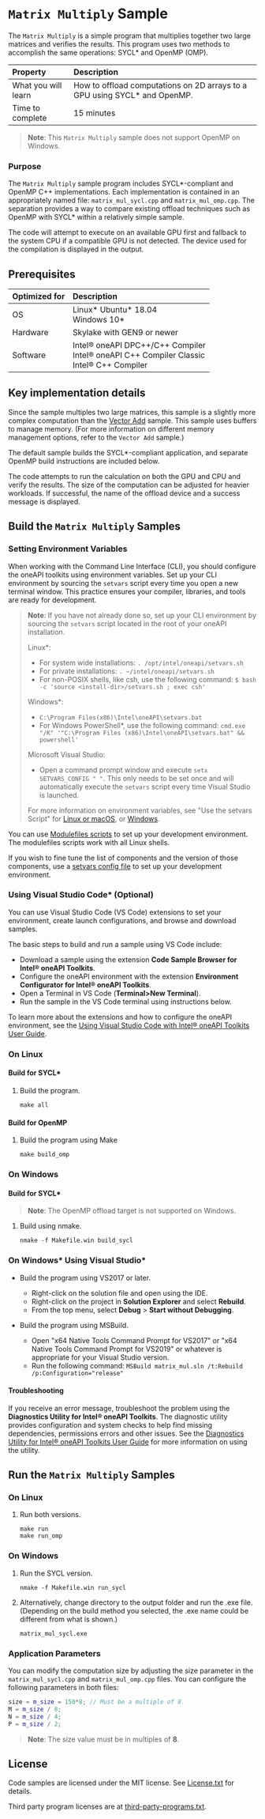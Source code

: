 ﻿# `Matrix Multiply` Sample
The `Matrix Multiply` is a simple program that multiplies together two large matrices and verifies the results. This program uses two methods to accomplish the same operations: SYCL* and OpenMP (OMP).

| Property                   | Description
|:---                        |:---
| What you will learn        | How to offload computations on 2D arrays to a GPU using SYCL* and OpenMP.
| Time to complete           | 15 minutes

> **Note**: This `Matrix Multiply` sample does not support OpenMP on Windows.

### Purpose

The `Matrix Multiply` sample program includes SYCL*-compliant and OpenMP C++ implementations. Each implementation is contained in an appropriately named file: `matrix_mul_sycl.cpp` and `matrix_mul_omp.cpp`. The separation provides a way to compare existing offload techniques such as OpenMP with SYCL* within a relatively simple sample.

The code will attempt to execute on an available GPU first and fallback to the system CPU if a compatible GPU is not detected. The device used for the compilation is displayed in the output.

## Prerequisites

| Optimized for                     | Description
|:---                               |:---
| OS                                | Linux* Ubuntu* 18.04 <br> Windows 10*
| Hardware                          | Skylake with GEN9 or newer
| Software                          | Intel&reg; oneAPI DPC++/C++ Compiler  <br> Intel&reg; oneAPI C++ Compiler Classic <br> Intel&reg; C++ Compiler


## Key implementation details

Since the sample multiples two large matrices, this sample is a slightly more complex computation than the [Vector Add](https://github.com/oneapi-src/oneAPI-samples/tree/master/DirectProgramming/C++SYCL/DenseLinearAlgebra/vector-add) sample. This sample uses buffers to manage memory. (For more information on different memory management options, refer to the `Vector Add` sample.)

The default sample builds the SYCL*-compliant application, and separate OpenMP build instructions are included below.

The code attempts to run the calculation on both the GPU and CPU and verify the results. The size of the computation can be adjusted for heavier workloads. If successful, the name of the offload device and a success message is displayed.

## Build the `Matrix Multiply` Samples

### Setting Environment Variables
When working with the Command Line Interface (CLI), you should configure the oneAPI toolkits using environment variables. Set up your CLI environment by sourcing the `setvars` script every time you open a new terminal window. This practice ensures your compiler, libraries, and tools are ready for development.

> **Note**: If you have not already done so, set up your CLI environment by sourcing the `setvars` script located in the root of your oneAPI installation.
>
> Linux*:
> - For system wide installations: `. /opt/intel/oneapi/setvars.sh`
> - For private installations: `. ~/intel/oneapi/setvars.sh`
> - For non-POSIX shells, like csh, use the following command: `$ bash -c 'source <install-dir>/setvars.sh ; exec csh'`
>
> Windows*:
> - `C:\Program Files(x86)\Intel\oneAPI\setvars.bat`
> - For Windows PowerShell*, use the following command: `cmd.exe "/K" '"C:\Program Files (x86)\Intel\oneAPI\setvars.bat" && powershell'`
>
> Microsoft Visual Studio:
> - Open a command prompt window and execute `setx SETVARS_CONFIG " "`. This only needs to be set once and will automatically execute the `setvars` script every time Visual Studio is launched.
>
>For more information on environment variables, see "Use the setvars Script" for [Linux or macOS](https://www.intel.com/content/www/us/en/develop/documentation/oneapi-programming-guide/top/oneapi-development-environment-setup/use-the-setvars-script-with-linux-or-macos.html), or [Windows](https://www.intel.com/content/www/us/en/develop/documentation/oneapi-programming-guide/top/oneapi-development-environment-setup/use-the-setvars-script-with-windows.html).

You can use [Modulefiles scripts](https://www.intel.com/content/www/us/en/develop/documentation/oneapi-programming-guide/top/oneapi-development-environment-setup/use-modulefiles-with-linux.html) to set up your development environment. The modulefiles scripts work with all Linux shells.

If you wish to fine tune the list of components and the version of those components, use
a [setvars config file](https://www.intel.com/content/www/us/en/develop/documentation/oneapi-programming-guide/top/oneapi-development-environment-setup/use-the-setvars-script-with-linux-or-macos/use-a-config-file-for-setvars-sh-on-linux-or-macos.html) to set up your development environment.

### Using Visual Studio Code* (Optional)

You can use Visual Studio Code (VS Code) extensions to set your environment, create launch configurations,
and browse and download samples.

The basic steps to build and run a sample using VS Code include:
 - Download a sample using the extension **Code Sample Browser for Intel&reg; oneAPI Toolkits**.
 - Configure the oneAPI environment with the extension **Environment Configurator for Intel&reg; oneAPI Toolkits**.
 - Open a Terminal in VS Code (**Terminal>New Terminal**).
 - Run the sample in the VS Code terminal using instructions below.

To learn more about the extensions and how to configure the oneAPI environment, see the
[Using Visual Studio Code with Intel® oneAPI Toolkits User Guide](https://software.intel.com/content/www/us/en/develop/documentation/using-vs-code-with-intel-oneapi/top.html).

### On Linux
#### Build for SYCL*
1. Build the program.
   ```
   make all
   ```

#### Build for OpenMP
1. Build the program using Make
   ```
   make build_omp
   ```

### On Windows

#### Build for SYCL*
> **Note**: The OpenMP offload target is not supported on Windows.

1. Build using nmake.
   ```
   nmake -f Makefile.win build_sycl
   ```
### On Windows* Using Visual Studio*
- Build the program using VS2017 or later.
    - Right-click on the solution file and open using the IDE.
    - Right-click on the project in **Solution Explorer** and select **Rebuild**.
    - From the top menu, select **Debug** > **Start without Debugging**.

- Build the program using MSBuild.
     - Open "x64 Native Tools Command Prompt for VS2017" or "x64 Native Tools Command Prompt for VS2019" or whatever is appropriate for your Visual Studio version.
     - Run the following command: `MSBuild matrix_mul.sln /t:Rebuild /p:Configuration="release"`

#### Troubleshooting
If you receive an error message, troubleshoot the problem using the **Diagnostics Utility for Intel® oneAPI Toolkits**. The diagnostic utility provides configuration and system checks to help find missing dependencies, permissions errors and other issues. See the [Diagnostics Utility for Intel&reg; oneAPI Toolkits User Guide](https://www.intel.com/content/www/us/en/develop/documentation/diagnostic-utility-user-guide/top.html) for more information on using the utility.

## Run the `Matrix Multiply` Samples

### On Linux
1. Run both versions.
   ```
   make run
   make run_omp
   ```
### On Windows
1. Run the SYCL version.
   ```
   nmake -f Makefile.win run_sycl
   ```
2. Alternatively, change directory to the output folder and run the .exe file. (Depending on the build method you selected, the .exe name could be different from what is shown.)
   ```
   matrix_mul_sycl.exe
   ```

### Application Parameters
You can modify the computation size by adjusting the size parameter in the `matrix_mul_sycl.cpp` and `matrix_mul_omp.cpp` files. You can configure the following parameters in both files:
```C++
size = m_size = 150*8; // Must be a multiple of 8.
M = m_size / 8;
N = m_size / 4;
P = m_size / 2;
```
> **Note**: The size value must be in multiples of **8**.

## License
Code samples are licensed under the MIT license. See
[License.txt](https://github.com/oneapi-src/oneAPI-samples/blob/master/License.txt) for details.

Third party program licenses are at [third-party-programs.txt](https://github.com/oneapi-src/oneAPI-samples/blob/master/third-party-programs.txt).
